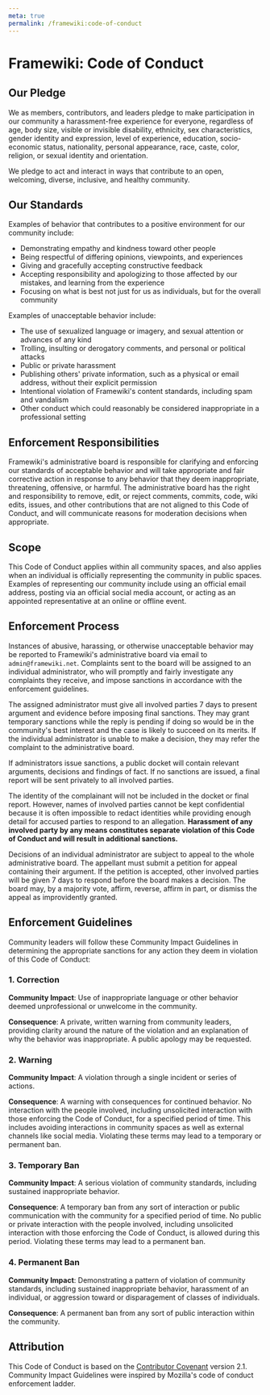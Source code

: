```yaml
---
meta: true
permalink: /framewiki:code-of-conduct
---
```

# Framewiki: Code of Conduct
## Our Pledge
We as members, contributors, and leaders pledge to make participation in our community a harassment-free experience for everyone, regardless of age, body size, visible or invisible disability, ethnicity, sex characteristics, gender identity and expression, level of experience, education, socio-economic status, nationality, personal appearance, race, caste, color, religion, or sexual identity and orientation.

We pledge to act and interact in ways that contribute to an open, welcoming, diverse, inclusive, and healthy community.

## Our Standards
Examples of behavior that contributes to a positive environment for our community include:

* Demonstrating empathy and kindness toward other people
* Being respectful of differing opinions, viewpoints, and experiences
* Giving and gracefully accepting constructive feedback
* Accepting responsibility and apologizing to those affected by our mistakes, and learning from the experience
* Focusing on what is best not just for us as individuals, but for the overall community

Examples of unacceptable behavior include:

* The use of sexualized language or imagery, and sexual attention or advances of any kind
* Trolling, insulting or derogatory comments, and personal or political attacks
* Public or private harassment
* Publishing others' private information, such as a physical or email address, without their explicit permission
* Intentional violation of Framewiki's content standards, including spam and vandalism
* Other conduct which could reasonably be considered inappropriate in a professional setting

## Enforcement Responsibilities
Framewiki's administrative board is responsible for clarifying and enforcing our standards of acceptable behavior and will take appropriate and fair corrective action in response to any behavior that they deem inappropriate, threatening, offensive, or harmful. The administrative board has the right and responsibility to remove, edit, or reject comments, commits, code, wiki edits, issues, and other contributions that are not aligned to this Code of Conduct, and will communicate reasons for moderation decisions when appropriate.

## Scope
This Code of Conduct applies within all community spaces, and also applies when an individual is officially representing the community in public spaces. Examples of representing our community include using an official email address, posting via an official social media account, or acting as an appointed representative at an online or offline event.

## Enforcement Process
Instances of abusive, harassing, or otherwise unacceptable behavior may be reported to Framewiki's administrative board via email to `admin@framewiki.net`. Complaints sent to the board will be assigned to an individual administrator, who will promptly and fairly investigate any complaints they receive, and impose sanctions in accordance with the enforcement guidelines.

The assigned administrator must give all involved parties 7 days to present argument and evidence before imposing final sanctions. They may grant temporary sanctions while the reply is pending if doing so would be in the community's best interest and the case is likely to succeed on its merits. If the individual administrator is unable to make a decision, they may refer the complaint to the administrative board.

If administrators issue sanctions, a public docket will contain relevant arguments, decisions and findings of fact. If no sanctions are issued, a final report will be sent privately to all involved parties.

The identity of the complainant will not be included in the docket or final report. However, names of involved parties cannot be kept confidential because it is often impossible to redact identities while providing enough detail for accused parties to respond to an allegation. **Harassment of any involved party by any means constitutes separate violation of this Code of Conduct and will result in additional sanctions.**

Decisions of an individual administrator are subject to appeal to the whole administrative board. The appellant must submit a petition for appeal containing their argument. If the petition is accepted, other involved parties will be given 7 days to respond before the board makes a decision. The board may, by a majority vote, affirm, reverse, affirm in part, or dismiss the appeal as improvidently granted.

## Enforcement Guidelines
Community leaders will follow these Community Impact Guidelines in determining the appropriate sanctions for any action they deem in violation of this Code of Conduct:

### 1. Correction
**Community Impact**: Use of inappropriate language or other behavior deemed unprofessional or unwelcome in the community.

**Consequence**: A private, written warning from community leaders, providing clarity around the nature of the violation and an explanation of why the behavior was inappropriate. A public apology may be requested.

### 2. Warning
**Community Impact**: A violation through a single incident or series of actions.

**Consequence**: A warning with consequences for continued behavior. No interaction with the people involved, including unsolicited interaction with those enforcing the Code of Conduct, for a specified period of time. This includes avoiding interactions in community spaces as well as external channels like social media. Violating these terms may lead to a temporary or permanent ban.

### 3. Temporary Ban
**Community Impact**: A serious violation of community standards, including sustained inappropriate behavior.

**Consequence**: A temporary ban from any sort of interaction or public communication with the community for a specified period of time. No public or private interaction with the people involved, including unsolicited interaction with those enforcing the Code of Conduct, is allowed during this period. Violating these terms may lead to a permanent ban.

### 4. Permanent Ban
**Community Impact**: Demonstrating a pattern of violation of community standards, including sustained inappropriate behavior, harassment of an individual, or aggression toward or disparagement of classes of individuals.

**Consequence**: A permanent ban from any sort of public interaction within the community.

## Attribution
This Code of Conduct is based on the [Contributor Covenant](https://www.contributor-covenant.org/) version 2.1. Community Impact Guidelines were inspired by Mozilla's code of conduct enforcement ladder.